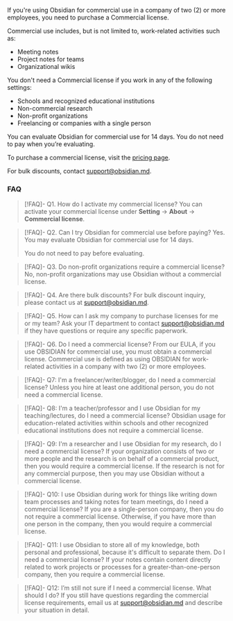 If you're using Obsidian for commercial use in a company of two (2) or more employees, you need to purchase a Commercial license.

Commercial use includes, but is not limited to, work-related activities such as:

- Meeting notes
- Project notes for teams
- Organizational wikis

You don't need a Commercial license if you work in any of the following settings:

- Schools and recognized educational institutions
- Non-commercial research
- Non-profit organizations
- Freelancing or companies with a single person

You can evaluate Obsidian for commercial use for 14 days. You do not need to pay when you’re evaluating.

To purchase a commercial license, visit the [pricing page](https://obsidian.md/pricing).

For bulk discounts, contact support@obsidian.md.

### FAQ

> [!FAQ]- Q1. How do I activate my commercial license?
> You can activate your commercial license under **Setting** → **About** → **Commercial license**.


> [!FAQ]- Q2. Can I try Obsidian for commercial use before paying?
> Yes. You may evaluate Obsidian for commercial use for 14 days.
> 
> You do not need to pay before evaluating.


> [!FAQ]- Q3. Do non-profit organizations require a commercial license?
> No, non-profit organizations may use Obsidian without a commercial license.

> [!FAQ]- Q4. Are there bulk discounts?
> For bulk discount inquiry, please contact us at support@obsidian.md.

> [!FAQ]- Q5. How can I ask my company to purchase licenses for me or my team?
> Ask your IT department to contact support@obsidian.md if they have questions or require any specific paperwork.

> [!FAQ]- Q6. Do I need a commercial license?
> From our EULA, if you use OBSIDIAN for commercial use, you must obtain a commercial license. Commercial use is defined as using OBSIDIAN for work-related activities in a company with two (2) or more employees.

> [!FAQ]- Q7: I'm a freelancer/writer/blogger, do I need a commercial license?
> Unless you hire at least one additional person, you do not need a commercial license.

> [!FAQ]- Q8: I'm a teacher/professor and I use Obsidian for my teaching/lectures, do I need a commercial license?
> Obsidian usage for education-related activities within schools and other recognized educational institutions does not require a commercial license. 

> [!FAQ]- Q9: I'm a researcher and I use Obsidian for my research, do I need a commercial license?
> If your organization consists of two or more people and the research is on behalf of a commercial product, then you would require a commercial license. If the research is not for any commercial purpose, then you may use Obsidian without a commercial license.

> [!FAQ]- Q10: I use Obsidian during work for things like writing down team processes and taking notes for team meetings, do I need a commercial license?
> If you are a single-person company, then you do not require a commercial license. Otherwise, if you have more than one person in the company, then you would require a commercial license.

> [!FAQ]- Q11: I use Obsidian to store all of my knowledge, both personal and professional, because it's difficult to separate them. Do I need a commercial license?
> If your notes contain content directly related to work projects or processes for a greater-than-one-person company, then you require a commercial license.

> [!FAQ]- Q12: I’m still not sure if I need a commercial license. What should I do?
> If you still have questions regarding the commercial license requirements, email us at support@obsidian.md and describe your situation in detail.